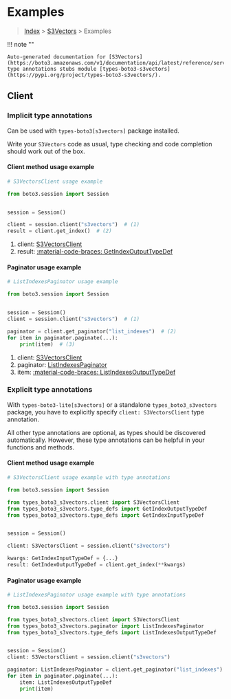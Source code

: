 # Examples

> [Index](../README.md) > [S3Vectors](./README.md) > Examples

!!! note ""

    Auto-generated documentation for [S3Vectors](https://boto3.amazonaws.com/v1/documentation/api/latest/reference/services/s3vectors.html#s3vectors)
    type annotations stubs module [types-boto3-s3vectors](https://pypi.org/project/types-boto3-s3vectors/).

## Client

### Implicit type annotations

Can be used with `types-boto3[s3vectors]` package installed.

Write your `S3Vectors` code as usual,
type checking and code completion should work out of the box.


#### Client method usage example

```python
# S3VectorsClient usage example

from boto3.session import Session


session = Session()

client = session.client("s3vectors")  # (1)
result = client.get_index()  # (2)
```

1. client: [S3VectorsClient](./client.md)
2. result: [:material-code-braces: GetIndexOutputTypeDef](./type_defs.md#getindexoutputtypedef)



#### Paginator usage example

```python
# ListIndexesPaginator usage example

from boto3.session import Session


session = Session()
client = session.client("s3vectors")  # (1)

paginator = client.get_paginator("list_indexes")  # (2)
for item in paginator.paginate(...):
    print(item)  # (3)
```

1. client: [S3VectorsClient](./client.md)
2. paginator: [ListIndexesPaginator](./paginators.md#listindexespaginator)
3. item: [:material-code-braces: ListIndexesOutputTypeDef](./type_defs.md#listindexesoutputtypedef)




### Explicit type annotations

With `types-boto3-lite[s3vectors]`
or a standalone `types_boto3_s3vectors` package, you have to explicitly specify `client: S3VectorsClient` type annotation.

All other type annotations are optional, as types should be discovered automatically.
However, these type annotations can be helpful in your functions and methods.


#### Client method usage example

```python
# S3VectorsClient usage example with type annotations

from boto3.session import Session

from types_boto3_s3vectors.client import S3VectorsClient
from types_boto3_s3vectors.type_defs import GetIndexOutputTypeDef
from types_boto3_s3vectors.type_defs import GetIndexInputTypeDef


session = Session()

client: S3VectorsClient = session.client("s3vectors")

kwargs: GetIndexInputTypeDef = {...}
result: GetIndexOutputTypeDef = client.get_index(**kwargs)
```



#### Paginator usage example

```python
# ListIndexesPaginator usage example with type annotations

from boto3.session import Session

from types_boto3_s3vectors.client import S3VectorsClient
from types_boto3_s3vectors.paginator import ListIndexesPaginator
from types_boto3_s3vectors.type_defs import ListIndexesOutputTypeDef


session = Session()
client: S3VectorsClient = session.client("s3vectors")

paginator: ListIndexesPaginator = client.get_paginator("list_indexes")
for item in paginator.paginate(...):
    item: ListIndexesOutputTypeDef
    print(item)
```




